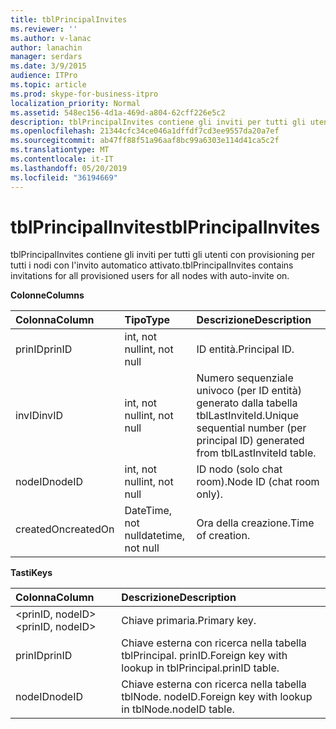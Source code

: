 ```yaml
---
title: tblPrincipalInvites
ms.reviewer: ''
ms.author: v-lanac
author: lanachin
manager: serdars
ms.date: 3/9/2015
audience: ITPro
ms.topic: article
ms.prod: skype-for-business-itpro
localization_priority: Normal
ms.assetid: 548ec156-4d1a-469d-a804-62cff226e5c2
description: tblPrincipalInvites contiene gli inviti per tutti gli utenti con provisioning per tutti i nodi con l'invito automatico attivato.
ms.openlocfilehash: 21344cfc34ce046a1dffdf7cd3ee9557da20a7ef
ms.sourcegitcommit: ab47ff88f51a96aaf8bc99a6303e114d41ca5c2f
ms.translationtype: MT
ms.contentlocale: it-IT
ms.lasthandoff: 05/20/2019
ms.locfileid: "36194669"
---
```

# <a name="tblprincipalinvites"></a><span data-ttu-id="1ff79-103">tblPrincipalInvites</span><span class="sxs-lookup"><span data-stu-id="1ff79-103">tblPrincipalInvites</span></span>
 
<span data-ttu-id="1ff79-104">tblPrincipalInvites contiene gli inviti per tutti gli utenti con provisioning per tutti i nodi con l'invito automatico attivato.</span><span class="sxs-lookup"><span data-stu-id="1ff79-104">tblPrincipalInvites contains invitations for all provisioned users for all nodes with auto-invite on.</span></span>
  
<span data-ttu-id="1ff79-105">**Colonne**</span><span class="sxs-lookup"><span data-stu-id="1ff79-105">**Columns**</span></span>

|<span data-ttu-id="1ff79-106">**Colonna**</span><span class="sxs-lookup"><span data-stu-id="1ff79-106">**Column**</span></span>|<span data-ttu-id="1ff79-107">**Tipo**</span><span class="sxs-lookup"><span data-stu-id="1ff79-107">**Type**</span></span>|<span data-ttu-id="1ff79-108">**Descrizione**</span><span class="sxs-lookup"><span data-stu-id="1ff79-108">**Description**</span></span>|
|:-----|:-----|:-----|
|<span data-ttu-id="1ff79-109">prinID</span><span class="sxs-lookup"><span data-stu-id="1ff79-109">prinID</span></span>  <br/> |<span data-ttu-id="1ff79-110">int, not null</span><span class="sxs-lookup"><span data-stu-id="1ff79-110">int, not null</span></span>  <br/> |<span data-ttu-id="1ff79-111">ID entità.</span><span class="sxs-lookup"><span data-stu-id="1ff79-111">Principal ID.</span></span>  <br/> |
|<span data-ttu-id="1ff79-112">invID</span><span class="sxs-lookup"><span data-stu-id="1ff79-112">invID</span></span>  <br/> |<span data-ttu-id="1ff79-113">int, not null</span><span class="sxs-lookup"><span data-stu-id="1ff79-113">int, not null</span></span>  <br/> |<span data-ttu-id="1ff79-114">Numero sequenziale univoco (per ID entità) generato dalla tabella tblLastInviteId.</span><span class="sxs-lookup"><span data-stu-id="1ff79-114">Unique sequential number (per principal ID) generated from tblLastInviteId table.</span></span>  <br/> |
|<span data-ttu-id="1ff79-115">nodeID</span><span class="sxs-lookup"><span data-stu-id="1ff79-115">nodeID</span></span>  <br/> |<span data-ttu-id="1ff79-116">int, not null</span><span class="sxs-lookup"><span data-stu-id="1ff79-116">int, not null</span></span>  <br/> |<span data-ttu-id="1ff79-117">ID nodo (solo chat room).</span><span class="sxs-lookup"><span data-stu-id="1ff79-117">Node ID (chat room only).</span></span>  <br/> |
|<span data-ttu-id="1ff79-118">createdOn</span><span class="sxs-lookup"><span data-stu-id="1ff79-118">createdOn</span></span>  <br/> |<span data-ttu-id="1ff79-119">DateTime, not null</span><span class="sxs-lookup"><span data-stu-id="1ff79-119">datetime, not null</span></span>  <br/> |<span data-ttu-id="1ff79-120">Ora della creazione.</span><span class="sxs-lookup"><span data-stu-id="1ff79-120">Time of creation.</span></span>  <br/> |
   
<span data-ttu-id="1ff79-121">**Tasti**</span><span class="sxs-lookup"><span data-stu-id="1ff79-121">**Keys**</span></span>

|<span data-ttu-id="1ff79-122">**Colonna**</span><span class="sxs-lookup"><span data-stu-id="1ff79-122">**Column**</span></span>|<span data-ttu-id="1ff79-123">**Descrizione**</span><span class="sxs-lookup"><span data-stu-id="1ff79-123">**Description**</span></span>|
|:-----|:-----|
|<span data-ttu-id="1ff79-124">\<prinID, nodeID\></span><span class="sxs-lookup"><span data-stu-id="1ff79-124">\<prinID, nodeID\></span></span>  <br/> |<span data-ttu-id="1ff79-125">Chiave primaria.</span><span class="sxs-lookup"><span data-stu-id="1ff79-125">Primary key.</span></span>  <br/> |
|<span data-ttu-id="1ff79-126">prinID</span><span class="sxs-lookup"><span data-stu-id="1ff79-126">prinID</span></span>  <br/> |<span data-ttu-id="1ff79-127">Chiave esterna con ricerca nella tabella tblPrincipal. prinID.</span><span class="sxs-lookup"><span data-stu-id="1ff79-127">Foreign key with lookup in tblPrincipal.prinID table.</span></span>  <br/> |
|<span data-ttu-id="1ff79-128">nodeID</span><span class="sxs-lookup"><span data-stu-id="1ff79-128">nodeID</span></span>  <br/> |<span data-ttu-id="1ff79-129">Chiave esterna con ricerca nella tabella tblNode. nodeID.</span><span class="sxs-lookup"><span data-stu-id="1ff79-129">Foreign key with lookup in tblNode.nodeID table.</span></span>  <br/> |
   

